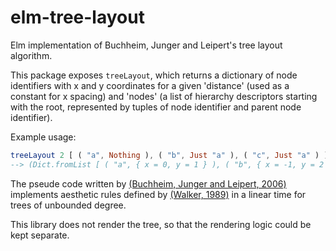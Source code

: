 # elm-tree-layout

Elm implementation of Buchheim, Junger and Leipert's tree layout algorithm.

This package exposes `treeLayout`, which returns a dictionary of node identifiers with x and y coordinates
for a given 'distance' (used as a constant for x spacing) and 'nodes'
(a list of hierarchy descriptors starting with the root, represented by tuples of node identifier and parent node identifier).

Example usage:
```elm
treeLayout 2 [ ( "a", Nothing ), ( "b", Just "a" ), ( "c", Just "a" ) ]
--> (Dict.fromList [ ( "a", { x = 0, y = 1 } ), ( "b", { x = -1, y = 2 } ), ( "c", { x = 1, y = 2 } ) ])
```

The pseude code written by [(Buchheim, Junger and Leipert, 2006)](http://dirk.jivas.de/papers/buchheim02improving.pdf)
implements aesthetic rules defined by [(Walker, 1989)](http://www.cs.unc.edu/techreports/89-034.pdf) in a linear time for trees of unbounded degree.

This library does not render the tree, so that the rendering logic could be kept separate.
